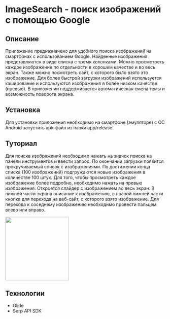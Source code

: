 
# ImageSearch - поиск изображений с помощью Google
## Описание
Приложение предназначено для удобного поиска изображений на смартфонах с использованием Google. Найденные изображения представляются в виде списка с тремя колонками.
Можно просмотреть каждое изображение по отдельности в хорошем качестве и во весь экран. Также можно посмотреть сайт, с которого было взято это изображение.
Для более быстрой загрузки изображений используется кэширование и используются изображения в более низком качестве (превью).
В приложении поддерживается автоматическая смена темы и возможность поворота экрана.
## Установка
Для установки приложения необходимо на смартфоне (эмуляторе) с ОС Android запустить apk-файл из папки app/release.
## Туториал
Для поиска изображений необходимо нажать на значок поиска на панели инструментов и ввести запрос. По окончании загрузки появится прокручиваемый список с изображениями.
По достижении конца списка (100 изображений) подгружаются новые изображения в количестве 100 штук.
Для того, чтобы просмотреть каждое изображение более подробно, необходимо нажать на превью изображения. Откроется слайдер с изображением во весь экран. 
В нижней части экрана описание к изображению, в правой нижней части кнопка для перехода на веб-сайт, с которого взято изображение.
Для перехода к соседнему изображению необходимо провести пальцем влево или вправо.

<img src=https://user-images.githubusercontent.com/45200478/121815422-a4675080-cca0-11eb-9364-389dc7fd7a32.gif width="200" />

## Технологии
* Glide
* Serp API SDK
